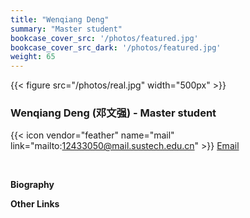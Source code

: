 ```yaml
---
title: "Wenqiang Deng"
summary: "Master student"
bookcase_cover_src: '/photos/featured.jpg'
bookcase_cover_src_dark: '/photos/featured.jpg'
weight: 65
---
```



{{< figure src="/photos/real.jpg" width="500px" >}}

### Wenqiang Deng (邓文强) - Master student

{{< icon vendor="feather" name="mail" link="mailto:12433050@mail.sustech.edu.cn" >}} [Email](mailto:12433050@mail.sustech.edu.cn)

&nbsp;

__Biography__

__Other Links__
